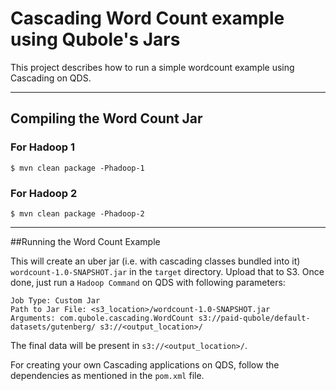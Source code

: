 # Cascading Word Count example using Qubole's Jars

This project describes how to run a simple wordcount example using Cascading on QDS.

---

## Compiling the Word Count Jar

### For Hadoop 1
```
$ mvn clean package -Phadoop-1
```

### For Hadoop 2
```
$ mvn clean package -Phadoop-2
```
---

##Running the Word Count Example

This will create an uber jar (i.e. with cascading classes bundled into it) `wordcount-1.0-SNAPSHOT.jar` in the `target` directory. Upload that to S3. Once done, just run a `Hadoop Command` on QDS with following parameters:

```
Job Type: Custom Jar
Path to Jar File: <s3_location>/wordcount-1.0-SNAPSHOT.jar
Arguments: com.qubole.cascading.WordCount s3://paid-qubole/default-datasets/gutenberg/ s3://<output_location>/
```

The final data will be present in `s3://<output_location>/`.

For creating your own Cascading applications on QDS, follow the dependencies as mentioned in the `pom.xml` file.